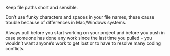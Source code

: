 Keep file paths short and sensible.

Don’t use funky characters and spaces in your file names, these cause trouble because of differences in Mac/Windows systems.

Always pull before you start working on your project and before you push in case someone has done any work since the last time you pulled - you wouldn’t want anyone’s work to get lost or to have to resolve many coding conflicts.

